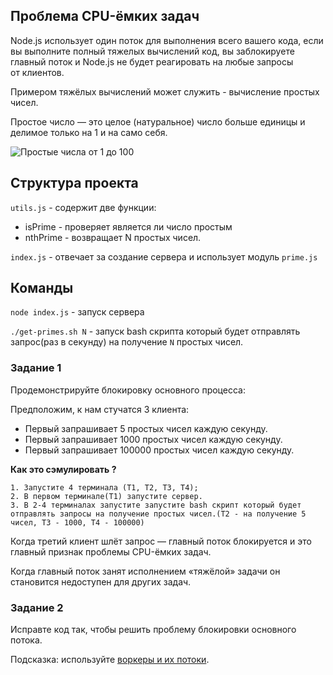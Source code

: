 ## Проблема CPU-ёмких задач

Node.js использует один поток для выполнения всего вашего кода, если вы выполните полный тяжелых вычислений код,
вы заблокируете главный поток и Node.js не будет реагировать на любые запросы от клиентов.

Примером тяжёлых вычислений может служить - вычисление простых чисел.

Простое число — это целое (натуральное) число больше единицы и делимое только на 1 и на само себя.

![Простые числа от 1 до 100](https://miro.medium.com/max/300/0*jymtgqRKijzJ89pj.jpeg)


## Структура проекта 

`utils.js` - содержит две функции:
- isPrime - проверяет является ли число простым
- nthPrime - возвращает N простых чисел.

`index.js` - отвечает за создание сервера и использует модуль `prime.js`

## Команды

`node index.js` - запуск сервера

`./get-primes.sh N` - запуск bash скрипта который будет отправлять запрос(раз в секунду) на получение `N` простых чисел.

### Задание 1

Продемонстрируйте блокировку основного процесса:

Предположим, к нам стучатся 3 клиента:

- Первый запрашивает 5 простых чисел каждую секунду.
- Первый запрашивает 1000 простых чисел каждую секунду.
- Первый запрашивает 100000 простых чисел каждую секунду.

**Как это сэмулировать ?**

    1. Запустите 4 терминала (T1, T2, T3, T4);
    2. В первом терминале(T1) запустите сервер.
    3. В 2-4 терминалах запустите запустите bash скрипт который будет отправлять запросы на получение простых чисел.(T2 - на получение 5 чисел, T3 - 1000, T4 - 100000)

Когда третий клиент шлёт запрос — главный поток блокируется и это главный признак проблемы CPU-ёмких задач.

Когда главный поток занят исполнением «тяжёлой» задачи он становится недоступен для других задач.


### Задание 2

Исправте код так, чтобы решить проблему блокировки основного потока.

Подсказка: используйте [воркеры и их потоки](https://nodejs.org/api/worker_threads.html).


